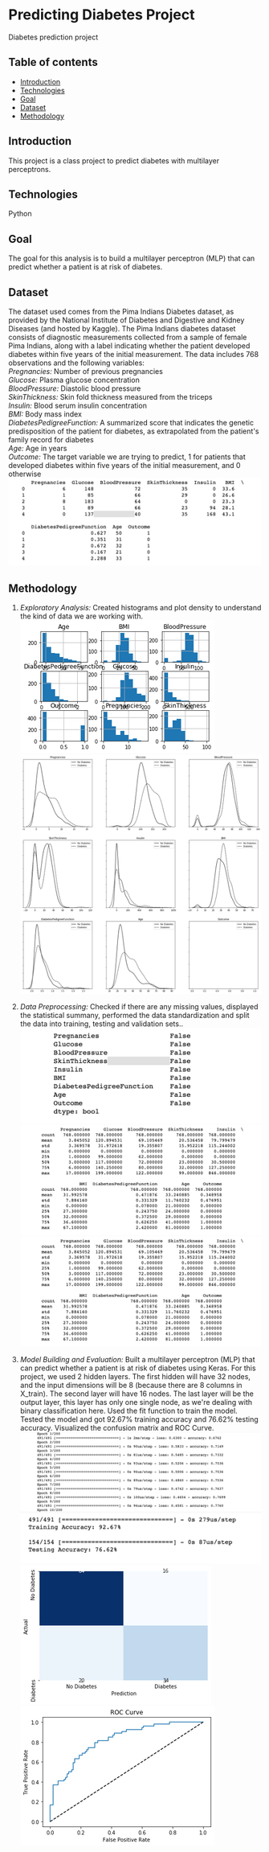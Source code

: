 # Predicting Diabetes Project

Diabetes prediction project

## Table of contents

- [Introduction](#introduction)
- [Technologies](#technologies)
- [Goal](#goal)
- [Dataset](#dataset)
- [Methodology](#methodology)

## Introduction

This project is a class project to predict diabetes with multilayer perceptrons.

## Technologies

Python

## Goal

The goal for this analysis is to build a multilayer perceptron (MLP) that can predict whether a patient is at risk of diabetes.

## Dataset

The dataset used comes from the Pima Indians Diabetes dataset, as provided by the National Institute of Diabetes and Digestive and Kidney Diseases (and hosted by Kaggle). The Pima Indians diabetes dataset consists of diagnostic measurements collected from a sample of female Pima Indians, along with a label indicating whether the patient developed diabetes within five years of the initial measurement.
The data includes 768 observations and the following variables:
<br>
_Pregnancies:_ Number of previous pregnancies
<br>
_Glucose:_ Plasma glucose concentration
<br>
_BloodPressure:_ Diastolic blood pressure
<br>
_SkinThickness:_ Skin fold thickness measured from the triceps
<br>
_Insulin:_ Blood serum insulin concentration
<br>
_BMI:_ Body mass index
<br>
_DiabetesPedigreeFunction:_ A summarized score that indicates the genetic predisposition of the patient for diabetes, as extrapolated from the patient's family record for diabetes
<br>
_Age:_ Age in years
<br>
_Outcome:_ The target variable we are trying to predict, 1 for patients that developed diabetes within five years of the initial measurement, and 0 otherwise
![Dataview](./img/sampledata.png)

## Methodology

1. _Exploratory Analysis:_ Created histograms and plot density to understand the kind of data we are working with.<br />
   ![Histogram](./img/histograms.png) <br />
   ![Plotdensitymap](./img/plotdensity.png) <br />

2. _Data Preprocessing:_ Checked if there are any missing values, displayed the statistical summany, performed the data standardization and split the data into training, testing and validation sets.. <br />
   ![Datacleaning](./img/datacleaning.png)<br />
   ![Statistics](./img/statistics.png)<br />
   ![Standardization](./img/statistics.png)<br />

3. _Model Building and Evaluation:_ Built a multilayer perceptron (MLP) that can predict whether a patient is at risk of diabetes using Keras. For this project, we used 2 hidden layers. The first hidden will have 32 nodes, and the input dimensions will be 8 (because there are 8 columns in X_train). The second layer will have 16 nodes. The last layer will be the output layer, this layer has only one single node, as we're dealing with binary classification here. Used the fit function to train the model. Tested the model and got 92.67% training accuracy and 76.62% testing accuracy. Visualized the confusion matrix and ROC Curve.<br />
   ![TrainModel](./img/train.png) ![TestModel](./img/testing.png)<br />
   ![ConfusionMatrix](./img/confusionmatrix.png) ![ROCcurve](./img/ROCcurve.png)<br />
